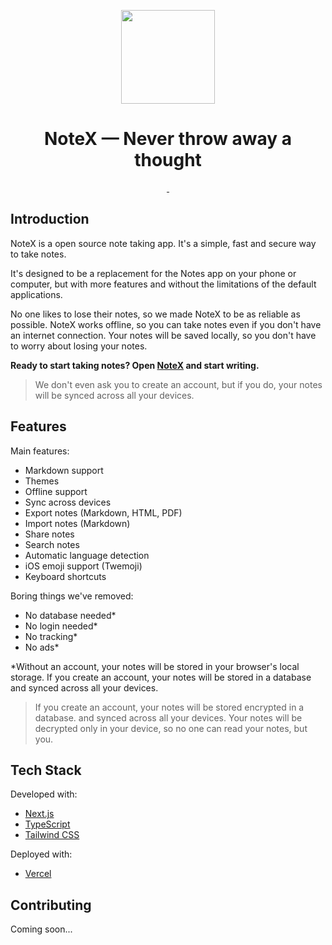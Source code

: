 <div align="center">

<p align="center">
  <a href="https://notex.live">
    <picture>
      <source media="(prefers-color-scheme: dark)" srcset="https://notex.live/logos/logo-notex.svg">
      <img src="https://notex.live/logos/logo-notex-inverted.svg" width="150">
    </picture>
  </a>
</p>

# NoteX — Never throw away a thought

<p align="center">
  <a aria-label="Latest Release" href="https://github.com/gelzinn/notex/releases/latest">
    <img alt="" src="https://img.shields.io/github/v/release/gelzinn/notex?style=for-the-badge&labelColor=000000">
  </a>
  <a aria-label="License" href="https://github.com/gelzinn/notex/blob/main/LICENSE.md">
    <img alt="" src="https://img.shields.io/github/license/gelzinn/notex?style=for-the-badge&labelColor=000000">
  </a>
</p>

</div>

## Introduction

NoteX is a open source note taking app. It's a simple, fast and secure way to take notes.

It's designed to be a replacement for the Notes app on your phone or computer, but with more features and without the limitations of the default applications.

No one likes to lose their notes, so we made NoteX to be as reliable as possible. NoteX works offline, so you can take notes even if you don't have an internet connection. Your notes will be saved locally, so you don't have to worry about losing your notes.

**Ready to start taking notes? Open [NoteX](https://notex.live) and start writing.**

> We don't even ask you to create an account, but if you do, your notes will be synced across all your devices.

## Features

Main features:

- Markdown support
- Themes
- Offline support
- Sync across devices
- Export notes (Markdown, HTML, PDF)
- Import notes (Markdown)
- Share notes
- Search notes
- Automatic language detection
- iOS emoji support (Twemoji)
- Keyboard shortcuts

Boring things we've removed:

- No database needed\*
- No login needed\*
- No tracking\*
- No ads\*

\*Without an account, your notes will be stored in your browser's local storage. If you create an account, your notes will be stored in a database and synced across all your devices.

> If you create an account, your notes will be stored encrypted in a database. and synced across all your devices. Your notes will be decrypted only in your device, so no one can read your notes, but you.

## Tech Stack

Developed with:

- [Next.js](https://nextjs.org/)
- [TypeScript](https://www.typescriptlang.org/)
- [Tailwind CSS](https://tailwindcss.com/)

Deployed with:

- [Vercel](https://vercel.com/)

## Contributing

Coming soon...

